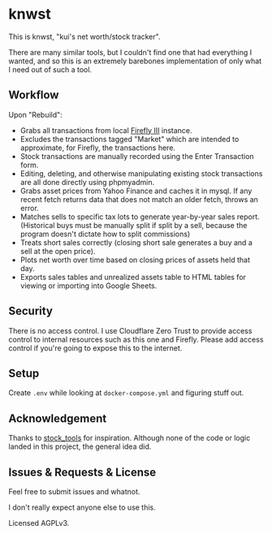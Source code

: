 # knwst

This is knwst, "kui's net worth/stock tracker".

There are many similar tools, but I couldn't find one that had everything I wanted, and so this is an extremely barebones implementation of only what I need out of such a tool.

## Workflow

Upon "Rebuild":

* Grabs all transactions from local [Firefly III](https://github.com/firefly-iii/firefly-iii) instance.
* Excludes the transactions tagged "Market" which are intended to approximate, for Firefly, the transactions here.
* Stock transactions are manually recorded using the Enter Transaction form.
* Editing, deleting, and otherwise manipulating existing stock transactions are all done directly using phpmyadmin.
* Grabs asset prices from Yahoo Finance and caches it in mysql. If any recent fetch returns data that does not match an older fetch, throws an error.
* Matches sells to specific tax lots to generate year-by-year sales report. (Historical buys must be manually split if split by a sell, because the program doesn't dictate how to split commissions)
* Treats short sales correctly (closing short sale generates a buy and a sell at the open price).
* Plots net worth over time based on closing prices of assets held that day.
* Exports sales tables and unrealized assets table to HTML tables for viewing or importing into Google Sheets.

## Security

There is no access control. I use Cloudflare Zero Trust to provide access control to internal resources such as this one and Firefly. Please add access control if you're going to expose this to the internet.

## Setup

Create `.env` while looking at `docker-compose.yml` and figuring stuff out.

## Acknowledgement

Thanks to [stock_tools](https://github.com/sebastian-ahmed/stock_tools) for inspiration. Although none of the code or logic landed in this project, the general idea did.

## Issues & Requests & License

Feel free to submit issues and whatnot.

I don't really expect anyone else to use this.

Licensed AGPLv3.
